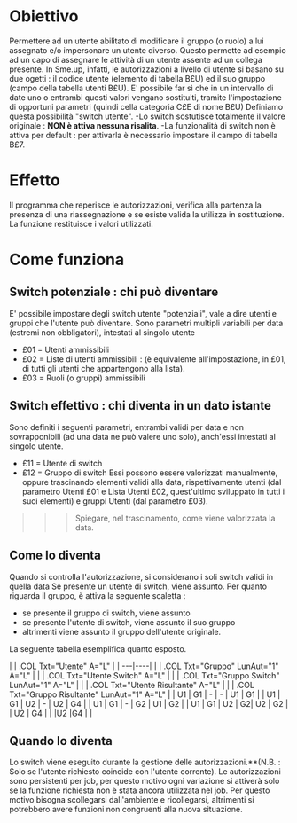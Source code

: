 
# Obiettivo
Permettere ad un utente abilitato di modificare il gruppo (o ruolo) a lui assegnato e/o impersonare un utente diverso. Questo permette ad esempio ad un capo di assegnare le attività di un utente assente ad un collega presente.
In Sme.up, infatti, le autorizzazioni a livello di utente si basano su due ogetti :  il codice utente (elemento di tabella B£U) ed il suo gruppo (campo della tabella utenti B£U).
E' possibile far sì che in un intervallo di date uno o entrambi questi valori vengano sostituiti, tramite l'impostazione di opportuni parametri (quindi cella categoria C£E di nome B£U)
Definiamo questa possibilità "switch utente".
-Lo switch sostutisce totalmente il valore originale :  **NON è attiva nessuna risalita**.
-La funzionalità di switch non è attiva per default :  per attivarla è necessario impostare il campo di tabella B£7.

# Effetto
Il programma che reperisce le autorizzazioni, verifica alla partenza la presenza di una riassegnazione e se esiste valida la utilizza in sostituzione. La funzione restituisce i valori utilizzati.

# Come funziona

## Switch potenziale :  chi può diventare
E' possibile impostare degli switch utente "potenziali", vale a dire utenti e gruppi che l'utente può diventare.
Sono parametri multipli variabili per data (estremi non obbligatori), intestati al singolo utente
-  £01 = Utenti ammissibili
-  £02 = Liste di utenti ammissibili :  (è equivalente all'impostazione, in £01, di tutti gli utenti che appartengono alla lista).
-  £03 = Ruoli (o gruppi) ammissibili

## Switch effettivo :  chi diventa in un dato istante
Sono definiti i seguenti parametri, entrambi validi per data e non sovrapponibili (ad una data ne può valere uno solo), anch'essi intestati al singolo utente.
-  £11 = Utente di switch
-  £12 = Gruppo di switch
Essi possono essere valorizzati manualmente, oppure trascinando elementi validi alla data, rispettivamente utenti (dal parametro Utenti £01 e Lista Utenti £02, quest'ultimo sviluppato in tutti i suoi elementi) e gruppi Utenti (dal parametro £03).
>>> Spiegare, nel trascinamento, come viene valorizzata la data.

## Come lo diventa
Quando si controlla l'autorizzazione, si considerano i soli switch validi in quella data
Se presente un utente di switch, viene assunto.
Per quanto riguarda il gruppo, è attiva la seguente scaletta : 
- se presente il gruppo di switch, viene assunto
- se presente l'utente di switch, viene assunto il suo gruppo
- altrimenti viene assunto il gruppo dell'utente originale.

La seguente tabella esemplifica quanto esposto.


| 
| .COL Txt="Utente" A="L" |
| ---|----|
| 
| .COL Txt="Gruppo" LunAut="1" A="L" |
| 
| .COL Txt="Utente Switch" A="L" |
| 
| .COL Txt="Gruppo Switch" LunAut="1" A="L" |
| 
| .COL Txt="Utente Risultante" A="L" |
| 
| .COL Txt="Gruppo Risultante" LunAut="1" A="L" |
| U1 | G1 | - | - | U1 | G1 |
| U1 | G1 | U2 | - | U2 | G4 |
| U1 | G1 | - | G2 | U1 | G2 |
| U1 | G1 | U2 | G2| U2 | G2 |
| U2 | G4 |  | |U2 |G4 |
| 



## Quando lo diventa
Lo switch viene eseguito durante la gestione delle autorizzazioni.**(N.B. :  Solo se l'utente richiesto coincide con l'utente corrente).
Le autorizzazioni sono persistenti per job, per questo motivo ogni variazione si attiverà solo se la funzione richiesta non è stata ancora utilizzata nel job.
Per questo motivo bisogna scollegarsi dall'ambiente e ricollegarsi, altrimenti si potrebbero avere funzioni non congruenti alla nuova situazione.


